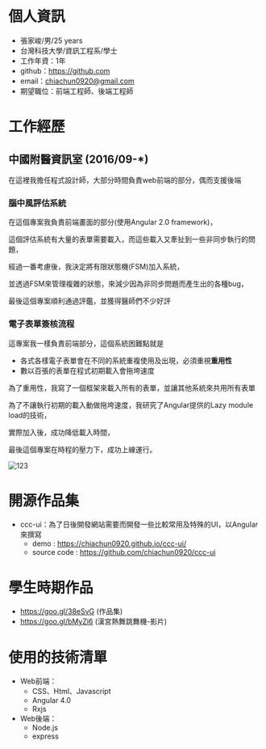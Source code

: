# 個人資訊
- 張家峻/男/25 years
- 台灣科技大學/資訊工程系/學士
- 工作年資：1年
- github：https://github.com
- email：chiachun0920@gmail.com
- 期望職位：前端工程師、後端工程師

# 工作經歷

## 中國附醫資訊室 (2016/09-*)

在這裡我擔任程式設計師，大部分時間負責web前端的部分，偶而支援後端

### **腦中風評估系統**

在這個專案我負責前端畫面的部分(使用Angular 2.0 framework)，

這個評估系統有大量的表單需要載入，而這些載入又牽扯到一些非同步執行的問題，

經過一番考慮後，我決定將有限狀態機(FSM)加入系統，

並透過FSM來管理複雜的狀態，來減少因為非同步問題而產生出的各種bug，

最後這個專案順利通過評鑑，並獲得醫師們不少好評

### **電子表單簽核流程**

這專案我一樣負責前端部分，這個系統困難點就是
- 各式各樣電子表單會在不同的系統重複使用及出現，必須重視**重用性**
- 數以百張的表單在程式初期載入會拖垮速度

為了重用性，我寫了一個框架來載入所有的表單，並讓其他系統來共用所有表單

為了不讓執行初期的載入動做拖垮速度，我研究了Angular提供的Lazy module load的技術，

實際加入後，成功降低載入時間，

最後這個專案在時程的壓力下，成功上線運行。

![123](http://i.imgur.com/U8np8dP.png)

# 開源作品集

- ccc-ui：為了日後開發網站需要而開發一些比較常用及特殊的UI，以Angular來撰寫
    - demo : https://chiachun0920.github.io/ccc-ui/
    - source code : https://github.com/chiachun0920/ccc-ui

# 學生時期作品

- https://goo.gl/38eSvG (作品集)
- https://goo.gl/bMyZi6 (漢宮熱舞跳舞機-影片)

# 使用的技術清單
- Web前端：
    - CSS、Html、Javascript
    - Angular 4.0
    - Rxjs
- Web後端：
    - Node.js
    - express

























